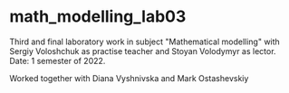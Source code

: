 # math_modelling_lab03
Third and final laboratory work in subject "Mathematical modelling" with Sergiy Voloshchuk as practise teacher and Stoyan Volodymyr as lector. Date: 1 semester of 2022.

Worked together with Diana Vyshnivska and Mark Ostashevskiy
